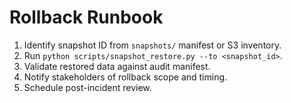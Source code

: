 # Rollback Runbook

1. Identify snapshot ID from `snapshots/` manifest or S3 inventory.
2. Run `python scripts/snapshot_restore.py --to <snapshot_id>`.
3. Validate restored data against audit manifest.
4. Notify stakeholders of rollback scope and timing.
5. Schedule post-incident review.
